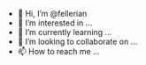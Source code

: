 - 👋 Hi, I’m @fellerian
- 👀 I’m interested in ...
- 🌱 I’m currently learning ...
- 💞️ I’m looking to collaborate on ...
- 📫 How to reach me ...

<!---
fellerian/fellerian is a ✨ special ✨ repository because its `README.md` (this file) appears on your GitHub profile.
You can click the Preview link to take a look at your changes.
--->
